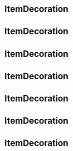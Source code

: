 # ItemDecoration
# ItemDecoration
# ItemDecoration
# ItemDecoration
# ItemDecoration
# ItemDecoration
# ItemDecoration
